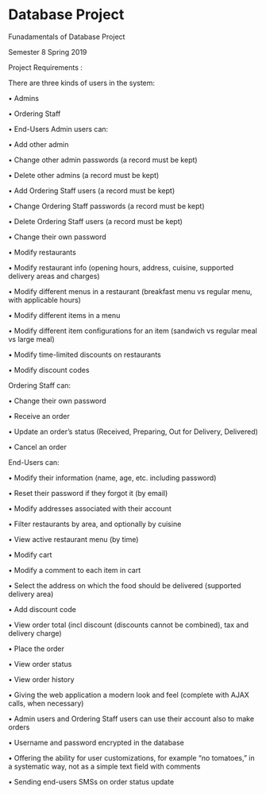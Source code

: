 # Database Project

Funadamentals of Database Project

Semester 8 Spring 2019

Project Requirements :

There are three kinds of users in the system:

•	Admins

•	Ordering Staff

•	End-Users Admin users can:

•	Add other admin

•	Change other admin passwords (a record must be kept)

•	Delete other admins (a record must be kept)

•	Add Ordering Staff users (a record must be kept)

•	Change Ordering Staff passwords (a record must be kept)

•	Delete Ordering Staff users (a record must be kept)

•	Change their own password

•	Modify restaurants

•	Modify restaurant info (opening hours, address, cuisine, supported delivery areas and charges)

•	Modify different menus in a restaurant (breakfast menu vs regular menu, with applicable hours)

•	Modify different items in a menu

•	Modify different item configurations for an item (sandwich vs regular meal vs large meal)

•	Modify time-limited discounts on restaurants

•	Modify discount codes

Ordering Staff can:

•	Change their own password

•	Receive an order

•	Update an order’s status (Received, Preparing, Out for Delivery, Delivered)

•	Cancel an order 

End-Users can:

•	Modify their information (name, age, etc. including password)

•	Reset their password if they forgot it (by email)

•	Modify addresses associated with their account

•	Filter restaurants by area, and optionally by cuisine

•	View active restaurant menu (by time)

•	Modify cart

•	Modify a comment to each item in cart

•	Select the address on which the food should be delivered (supported delivery area)

•	Add discount code

•	View order total (incl discount (discounts cannot be combined), tax and delivery charge)

•	Place the order

•	View order status

•	View order history


•	Giving the web application a modern look and feel (complete with AJAX calls, when necessary)

•	Admin users and Ordering Staff users can use their account also to make orders

•	Username and password encrypted in the database

•	Offering the ability for user customizations, for example “no tomatoes,” in a systematic way, not as a simple text field with comments

•	Sending end-users SMSs on order status update
